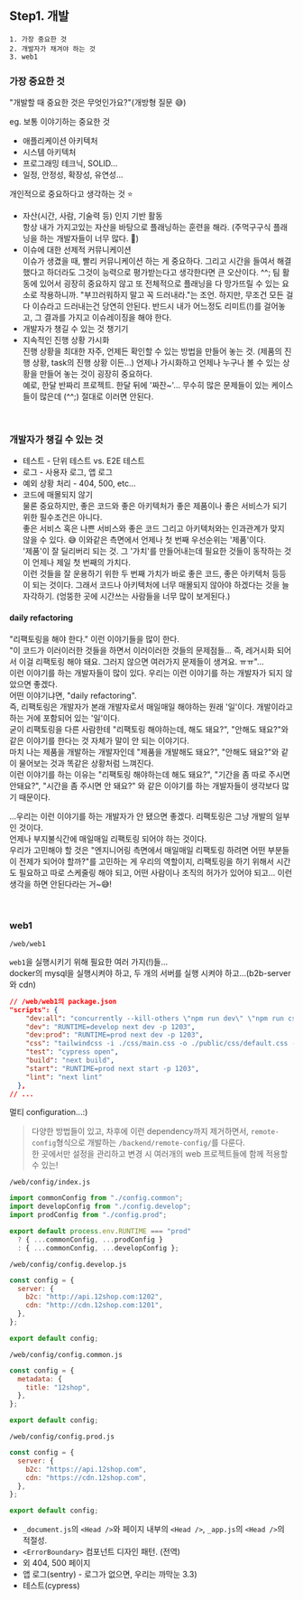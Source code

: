 ## Step1. 개발

```
1. 가장 중요한 것
2. 개발자가 채겨야 하는 것
3. web1
```

### 가장 중요한 것

"개발할 때 중요한 것은 무엇인가요?"(개방형 질문 😅)<br />

eg. 보통 이야기하는 중요한 것<br />

- 애플리케이션 아키텍처
- 시스템 아키텍처
- 프로그래밍 테크닉, SOLID...
- 일정, 안정성, 확장성, 유연성...

개인적으로 중요하다고 생각하는 것 ⭐️<br />

- 자산(시간, 사람, 기술력 등) 인지 기반 활동<br />
  항상 내가 가지고있는 자산을 바탕으로 플래닝하는 훈련을 해라. (주먹구구식 플래닝을 하는 개발자들이 너무 많다. 🥲)
- 이슈에 대한 선제적 커뮤니케이션<br />
  이슈가 생겼을 때, 빨리 커뮤니케이션 하는 게 중요하다. 그리고 시간을 들여서 해결했다고 하더라도 그것이 능력으로 평가받는다고 생각한다면 큰 오산이다. ^^; 팀 활동에 있어서 굉장히 중요하지 않고 또 전체적으로 플래닝을 다 망가뜨릴 수 있는 요소로 작용하니까. "부끄러워하지 말고 꼭 드러내라."는 조언. 하지만, 무조건 모든 걸 다 이슈라고 드러내는건 당연히 안된다. 반드시 내가 어느정도 리미트(!)를 걸어놓고, 그 결과를 가지고 이슈레이징을 해야 한다.
- 개발자가 챙길 수 있는 것 챙기기
- 지속적인 진행 상황 가시화<br />
  진행 상황을 최대한 자주, 언제든 확인할 수 있는 방법을 만들어 놓는 것. (제품의 진행 상황, task의 진행 상황 이든...) 언제나 가시화하고 언제나 누구나 볼 수 있는 상황을 만들어 놓는 것이 굉장히 중요하다.<br />
  예로, 한달 반짜리 프로젝트. 한달 뒤에 '짜잔~'... 무수히 많은 문제들이 있는 케이스들이 많은데 (^^;) 절대로 이러면 안된다.

<br />

### 개발자가 챙길 수 있는 것

- 테스트 - 단위 테스트 vs. E2E 테스트
- 로그 - 사용자 로그, 앱 로그
- 예외 상황 처리 - 404, 500, etc...
- 코드에 매몰되지 않기 <br />
  물론 중요하지만, 좋은 코드와 좋은 아키텍처가 좋은 제품이나 좋은 서비스가 되기 위한 필수조건은 아니다.<br />
  좋은 서비스 혹은 나쁜 서비스와 좋은 코드 그리고 아키텍처와는 인과관계가 맞지 않을 수 있다. 😅 이와같은 측면에서 언제나 첫 번째 우선순위는 '제품'이다.<br />
  '제품'이 잘 딜리버리 되는 것. 그 '가치'를 만들어내는데 필요한 것들이 동작하는 것이 언제나 제일 첫 번째의 가치다.<br />
  이런 것들을 잘 운용하기 위한 두 번째 가치가 바로 좋은 코드, 좋은 아키텍처 등등이 되는 것이다. 그래서 코드나 아키텍처에 너무 매몰되지 않아야 하겠다는 것을 늘 자각하기. (엉뚱한 곳에 시간쓰는 사람들을 너무 많이 보게된다.)

#### daily refactoring

"리팩토링을 해야 한다." 이런 이야기들을 많이 한다.<br />
"이 코드가 이러이러한 것들을 하면서 이러이러한 것들의 문제점들... 즉, 레거시화 되어서 이걸 리팩토링 해야 돼요. 그러지 않으면 여러가지 문제들이 생겨요. ㅠㅠ"...<br />
이런 이야기를 하는 개발자들이 많이 있다. 우리는 이런 이야기를 하는 개발자가 되지 않았으면 좋겠다.<br />
어떤 이야기냐면, "daily refactoring".<br />
즉, 리팩토링은 개발자가 본래 개발자로서 매일매일 해야하는 원래 '일'이다. 개발이라고 하는 거에 포함되어 있는 '일'이다.<br />
굳이 리팩토링을 다른 사람한테 "리팩토링 해야하는데, 해도 돼요?", "안해도 돼요?"와 같은 이야기를 한다는 것 자체가 말이 안 되는 이야기다.<br />
마치 나는 제품을 개발하는 개발자인데 "제품을 개발해도 돼요?", "안해도 돼요?"와 같이 물어보는 것과 똑같은 상황처럼 느껴진다.<br />
이런 이야기를 하는 이유는 "리팩토링 해야하는데 해도 돼요?", "기간을 좀 따로 주시면 안돼요?", "시간을 좀 주시면 안 돼요?" 와 같은 이야기를 하는 개발자들이 생각보다 많기 때문이다.<br />

...우리는 이런 이야기를 하는 개발자가 안 됐으면 좋겠다. 리팩토링은 그냥 개발의 일부인 것이다.<br />
언제나 부지불식간에 매일매일 리팩토링 되어야 하는 것이다.<br />
우리가 고민해야 할 것은 "엔지니어링 측면에서 매일매일 리팩토링 하려면 어떤 부분들이 전제가 되어야 할까?"를 고민하는 게 우리의 역할이지, 리팩토링을 하기 위해서 시간도 필요하고 따로 스케줄링 해야 되고, 어떤 사람이나 조직의 허가가 있어야 되고... 이런 생각을 하면 안된다라는 거~😅!

<br />

### web1

`/web/web1`<br />

`web1`을 실행시키기 위해 필요한 여러 가지(!)들...<br />
docker의 mysql을 실행시켜야 하고, 두 개의 서버를 실행 시켜야 하고...(b2b-server와 cdn)<br />

```json
// /web/web1의 package.json
"scripts": {
    "dev:all": "concurrently --kill-others \"npm run dev\" \"npm run css\"", // tailwindcss의 프로세스와 nextjs를 실행하는 프로세스, 2개의 프로세스를 모두 실행하기 위한 명령어
    "dev": "RUNTIME=develop next dev -p 1203",
    "dev:prod": "RUNTIME=prod next dev -p 1203",
    "css": "tailwindcss -i ./css/main.css -o ./public/css/default.css --watch",
    "test": "cypress open",
    "build": "next build",
    "start": "RUNTIME=prod next start -p 1203",
    "lint": "next lint"
  },
// ...
```

멀티 configuration...:) <br />

> 다양한 방법들이 있고, 차후에 이런 dependency까지 제거하면서, `remote-config`형식으로 개발하는 `/backend/remote-config/`를 다룬다.<br />
> 한 곳에서만 설정을 관리하고 변경 시 여러개의 web 프로젝트들에 함께 적용할 수 있는!

`/web/config/index.js`

```js
import commonConfig from "./config.common";
import developConfig from "./config.develop";
import prodConfig from "./config.prod";

export default process.env.RUNTIME === "prod"
  ? { ...commonConfig, ...prodConfig }
  : { ...commonConfig, ...developConfig };
```

`/web/config/config.develop.js`

```js
const config = {
  server: {
    b2c: "http://api.12shop.com:1202",
    cdn: "http://cdn.12shop.com:1201",
  },
};

export default config;
```

`/web/config/config.common.js`

```js
const config = {
  metadata: {
    title: "12shop",
  },
};

export default config;
```

`/web/config/config.prod.js`

```js
const config = {
  server: {
    b2c: "https://api.12shop.com",
    cdn: "https://cdn.12shop.com",
  },
};

export default config;
```

- `_document.js`의 `<Head />`와 페이지 내부의 `<Head />`, `_app.js`의 `<Head />`의 적절성.
- `<ErrorBoundary>` 컴포넌트 디자인 패턴. (전역)
- 외 404, 500 페이지
- 앱 로그(sentry) - 로그가 없으면, 우리는 까막눈 3.3)
- 테스트(cypress)

